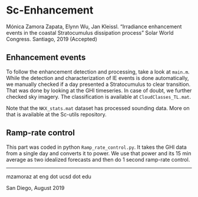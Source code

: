 # Sc-Enhancement

Mónica Zamora Zapata, Elynn Wu, Jan Kleissl. “Irradiance enhancement events in the coastal Stratocumulus dissipation process” Solar World Congress. Santiago, 2019 (Accepted)

## Enhancement events
To follow the enhancement detection and processing, take a look at `main.m`. While the detection and characterization of IE events is done automatically, we manually checked if a day presented a Stratocumulus to clear transition. That was done by looking at the GHI timeseries. In case of doubt, we further checked sky imagery. The classification is available at `CloudClasses_TL.mat`.

Note that the `NKX_stats.mat` dataset has processed sounding data. More on that is available at the Sc-utils repository.

## Ramp-rate control
This part was coded in python `Ramp_rate_control.py`. It takes the GHI data from a single day and converts it to power. We use that power and its 15 min average as two idealized forecasts and then do 1 second ramp-rate control. 

---
mzamoraz at eng dot ucsd dot edu

San Diego, August 2019
